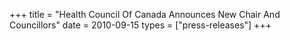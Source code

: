 +++
title = "Health Council Of Canada Announces New Chair And Councillors"
date = 2010-09-15
types = ["press-releases"]
+++

